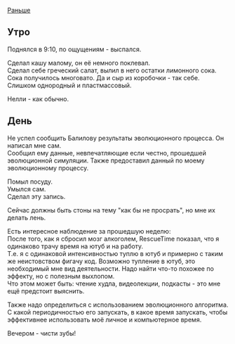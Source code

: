 [Раньше](2019.11.03.md)
## Утро
Поднялся в 9:10, по ощущениям - выспался.  

Сделал кашу малому, он её немного поклевал.  
Сделал себе греческий салат, вылил в него остатки лимонного сока. Сока получилось многовато. Да и сыр из коробочки - так себе. Слишком однородный и пластмассовый.

Нелли - как обычно.
## День
Не успел сообщить Балилову результаты эволюционного процесса. Он написал мне сам.  
Сообщил ему данные, невпечатляющие если честно, прошедшей эволюционной симуляции. Также предоставил данный по моему эволюционному процессу.

Помыл посуду.  
Умылся сам.  
Сделал эту запись.

Сейчас должны быть стоны на тему "как бы не просрать", но мне их делать лень.

Есть интересное наблюдение за прошедшую неделю:  
После того, как я сбросил мозг алкоголем, RescueTime показал, что я одинаково трачу время на ютуб и на работу.  
Т.е. я с одинаковой интенсивностью туплю в ютуб и примерно с таким же неистовством фигачу код. Возможно тупление в ютуб, это необходимый мне вид деятельности. Надо найти что-то похожее по эффекту, но с полезным выхлопом.  
Что этом может быть: чтение худла, видеолекции, подкасты - это мне ещё предстоит выяснить.

Также надо определиться с использованием эволюционного алгоритма. С какой периодичностью его запускать, в какое время запускать, чтобы эффективнее использовать моё личное и компьютерное время.

Вечером - чисти зубы!